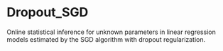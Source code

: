 # Dropout_SGD
Online statistical inference for unknown parameters in linear regression models estimated by the SGD algorithm with dropout regularization.
